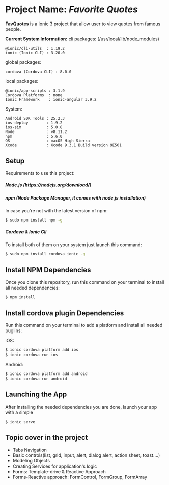 # Project Name: *Favorite Quotes*

**FavQuotes** is a Ionic 3 project that allow user to view quotes from famous people.

**Current System Information:**
cli packages: (/usr/local/lib/node_modules)

    @ionic/cli-utils  : 1.19.2
    ionic (Ionic CLI) : 3.20.0

global packages:

    cordova (Cordova CLI) : 8.0.0

local packages:

    @ionic/app-scripts : 3.1.9
    Cordova Platforms  : none
    Ionic Framework    : ionic-angular 3.9.2

System:

    Android SDK Tools : 25.2.3
    ios-deploy        : 1.9.2
    ios-sim           : 5.0.8
    Node              : v8.11.2
    npm               : 5.6.0
    OS                : macOS High Sierra
    Xcode             : Xcode 9.3.1 Build version 9E501


## Setup

Requirements to use this project:

##### Node.js (https://nodejs.org/download/)

##### npm (Node Package Manager, it comes with node.js installation)
In case you're not with the latest version of npm:
```sh
$ sudo npm install npm -g
```

##### Cordova & Ionic Cli
To install both of them on your system just launch this command:
```sh
$ sudo npm install cordova ionic -g
```

## Install NPM Dependencies
Once you clone this repository, run this command on your terminal to install all needed dependencies:
```sh
$ npm install
```

## Install cordova plugin Dependencies
Run this command on your terminal to add a platform and install all needed puglins:

iOS:
```sh
$ ionic cordova platform add ios
$ ionic cordova run ios
```

Android:
```sh
$ ionic cordova platform add android
$ ionic cordova run android
```
## Launching the App
After installing the needed dependencies you are done, launch your app with a simple
```sh
$ ionic serve
```
## Topic cover in the project
- Tabs Navigation
- Basic controls(list, grid, input, alert, dialog alert, action sheet, toast....)
- Modeling Objects
- Creating Services for application's logic
- Forms: Template-drive & Reactive Approach
- Forms-Reactive approach: FormControl, FormGroup, FormArray